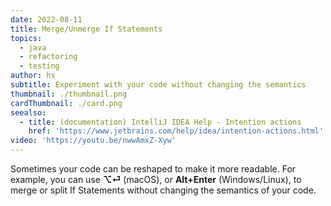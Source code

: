 ```yaml
---
date: 2022-08-11
title: Merge/Unmerge If Statements
topics:
  - java
  - refactoring
  - testing
author: hs
subtitle: Experiment with your code without changing the semantics
thumbnail: ./thumbnail.png
cardThumbnail: ./card.png
seealso:
  - title: (documentation) IntelliJ IDEA Help - Intention actions
    href: 'https://www.jetbrains.com/help/idea/intention-actions.html'
video: 'https://youtu.be/nwwAmxZ-Xyw'
---
```

Sometimes your code can be reshaped to make it more readable. For example, you can use **⌥⏎** (macOS), or **Alt+Enter** (Windows/Linux), to merge or split If Statements without changing the semantics of your code.
